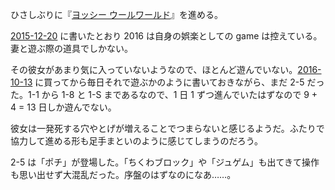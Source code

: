ひさしぶりに『[ヨッシー ウールワールド](https://www.nintendo.co.jp/wiiu/aycj/)』を進める。

[2015-12-20][] に書いたとおり 2016 は自身の娯楽としての game は控えている。妻と遊ぶ際の道具でしかない。

その彼女があまり気に入っていないようなので、ほとんど遊んでいない。[2016-10-13][] に買ってから毎日それで遊ぶかのように書いておきながら、まだ 2-5 だった。1-1 から 1-8 と 1-S まであるなので、1 日 1 ずつ進んでいたはずなので 9 + 4 = 13 日しか遊んでない。

彼女は一発死する穴やとげが増えることでつまらないと感じるようだ。ふたりで協力して進める形も足手まといのように感じてしまうのだろう。

2-5 は「ポチ」が登場した。「ちくわブロック」や「ジュゲム」も出てきて操作も思い出せず大混乱だった。序盤のはずなのになあ……。

[2015-12-20]: https://blog.bouzuya.net/2015/12/20/
[2016-10-13]: https://blog.bouzuya.net/2016/10/13/
